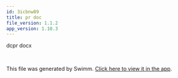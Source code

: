 ```yaml
---
id: 3icbnw89
title: pr doc
file_version: 1.1.2
app_version: 1.10.3
---
```


dcpr docx

<br/>

This file was generated by Swimm. [Click here to view it in the app](https://swimm-web-app.web.app/repos/Z2l0aHViJTNBJTNBTm9hUmVwbyUzQSUzQU5vYW96ZXI=/docs/3icbnw89).
